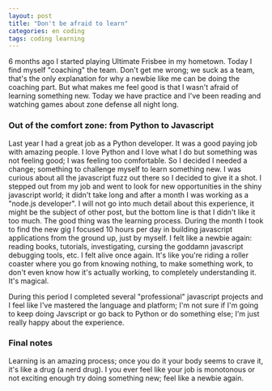 ```yaml
---
layout: post
title: "Don't be afraid to learn"
categories: en coding
tags: coding learning
---
```


6 months ago I started playing Ultimate Frisbee in my hometown. Today I find myself "coaching" the team. Don't get me wrong; we suck as a team, that's the only explanation for why a newbie like me can be doing the coaching part. But what makes me feel good is that I wasn't afraid of learning something new. Today we have practice and I've been reading and watching games about zone defense all night long.

### Out of the comfort zone: from Python to Javascript

Last year I had a great job as a Python developer. It was a good paying job with amazing people. I love Python and I love what I do but something was not feeling  good; I was feeling too comfortable. So I decided I needed a change; something to challenge myself to learn something new. I was curious about all the javascript fuzz out there so I decided to give it a shot. I stepped out from my job and went to look for new opportunities in the shiny javascript world; it didn't take long and after a month I was working as a "node.js developer". I will not go into much detail about this experience, it might be the subject of other post, but the bottom line is that I didn't like it too much.
The good thing was the learning process. During the month I took to find the new gig I focused 10 hours per day in building javascript applications from the ground up, just by myself. I felt like a newbie again: reading books, tutorials, investigating, cursing the goddamn javascript debugging tools, etc. I felt alive once again. It's like you're riding a roller coaster where you go from knowing nothing, to make something work, to don't even know how it's actually working, to completely understanding it. It's magical.

During this period I completed several "professional" javascript projects and I feel like I've mastered the language and platform; I'm not sure if I'm going to keep doing Javscript or go back to Python or do something else; I'm just really happy about the experience.

### Final notes

Learning is an amazing process; once you do it your body seems to crave it, it's like a drug (a nerd drug). I you ever feel like your job is monotonous or not exciting enough try doing something new; feel like a newbie again.
